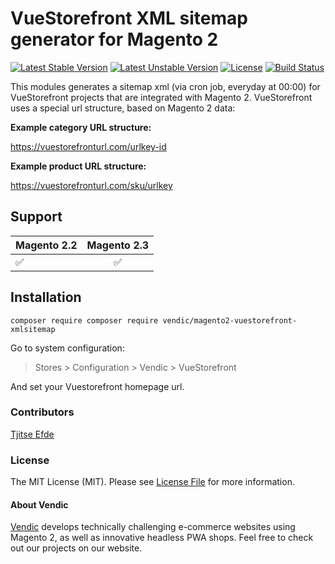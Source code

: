 # VueStorefront XML sitemap generator for Magento 2
[![Latest Stable Version](https://poser.pugx.org/vendic/magento2-vuestorefront-xmlsitemap/v/stable)](https://packagist.org/packages/vendic/magento2-vuestorefront-xmlsitemap)
[![Latest Unstable Version](https://poser.pugx.org/vendic/magento2-vuestorefront-xmlsitemap/v/unstable)](https://packagist.org/packages/vendic/magento2-vuestorefront-xmlsitemap)
[![License](https://poser.pugx.org/vendic/magento2-vuestorefront-xmlsitemap/license)](https://packagist.org/packages/vendic/magento2-vuestorefront-xmlsitemap)
[![Build Status](https://travis-ci.org/Vendic/magento2-vuestorefront-xmlsitemap.svg?branch=master)](https://travis-ci.org/Vendic/magento2-vuestorefront-xmlsitemap)

This modules generates a sitemap xml (via cron job, everyday at 00:00) for VueStorefront projects that are integrated with Magento 2. VueStorefront uses a special url structure, based on Magento 2 data:

**Example category URL structure:**

https://vuestorefronturl.com/urlkey-id

**Example product URL structure:**

https://vuestorefronturl.com/sku/urlkey

## Support

Magento 2.2 | Magento 2.3
--- | :---:
:white_check_mark: | :white_check_mark:

## Installation
```
composer require composer require vendic/magento2-vuestorefront-xmlsitemap
```

Go to system configuration:
> Stores > Configuration > Vendic > VueStorefront

And set your Vuestorefront homepage url.

### Contributors
[Tjitse Efde](https://vendic.nl)

### License
The MIT License (MIT). Please see [License File](LICENSE.md) for more information.

#### About Vendic

[Vendic](https://www.vendic.nl "Vendic Homepage") develops technically challenging e-commerce websites using Magento 2, as well as innovative headless PWA shops. Feel free to check out our projects on our website.
